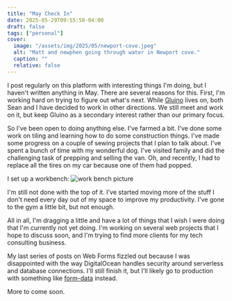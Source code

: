 ```yaml
---
title: "May Check In"
date: 2025-05-29T09:55:58-04:00
draft: false
tags: ["personal"]
cover:
  image: "/assets/img/2025/05/newport-cove.jpeg"
  alt: "Matt and newphen going through water in Newport cove."
  caption: ""
  relative: false
---
```


I post regularly on this platform with interesting things I'm doing, but I haven't written anything in May. There are several reasons for this. First, I'm working hard on trying to figure out what's next. While [Gluino](https://gluino.io) lives on, both Sean and I have decided to work in other directions. We still meet and work on it, but keep Gluino as a secondary interest rather than our primary focus.

So I've been open to doing anything else. I've farmed a bit. I've done some work on tiling and learning how to do some construction things. I've made some progress on a couple of sewing projects that I plan to talk about. I've spent a bunch of time with my wonderful dog. I've visited family and did the challenging task of prepping and selling the van. Oh, and recently, I had to replace all the tires on my car because one of them had popped.

I set up a workbench:
![work bench picture](/assets/img/2025/05/workbench.jpeg)

I'm still not done with the top of it. I've started moving more of the stuff I don't need every day out of my space to improve my productivity. I've gone to the gym a little bit, but not enough.

All in all, I'm dragging a little and have a lot of things that I wish I were doing that I'm currently not yet doing. I'm working on several web projects that I hope to discuss soon, and I'm trying to find more clients for my tech consulting business.

My last series of posts on Web Forms fizzled out because I was disappointed with the way DigitalOcean handles security around serverless and database connections. I'll still finish it, but I'll likely go to production with something like [form-data](https://form-data.com) instead.

More to come soon.
